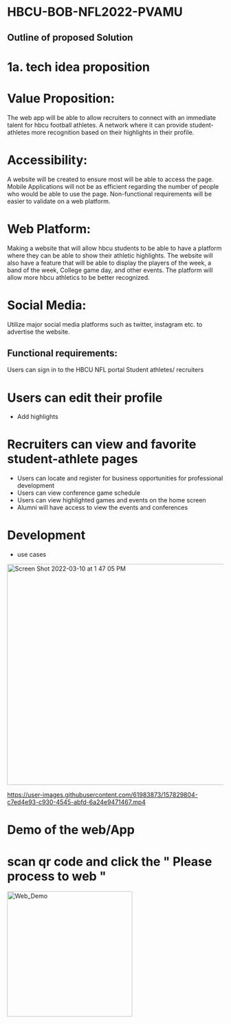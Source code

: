 # HBCU-BOB-NFL2022-PVAMU


 
## Outline of proposed Solution

# 1a. tech idea proposition 

# Value Proposition:
The web app will be able to allow recruiters to connect with an immediate talent for hbcu football athletes. A network where it can provide student-athletes more recognition based on their highlights in their profile. 

# Accessibility: 
A website will be created to ensure most will be able to access the page. Mobile Applications will not be as efficient regarding the number of people who would be able to use the page. Non-functional requirements will be easier to validate on a web platform.



# Web Platform:
Making a website that will allow hbcu students to be able to have a platform where they can be able to show their athletic highlights. The website will also have a feature that will be able to display the players of the week, a band of the week, College game day, and other events. The platform will allow more hbcu athletics to be better recognized.

# Social Media:
Utilize major social media platforms such as twitter, instagram etc. to advertise the website.
 
## Functional requirements:
Users can sign in to the HBCU NFL portal
 Student athletes/ recruiters

# Users can edit their profile
  - Add highlights
# Recruiters can view and favorite student-athlete pages
 - Users can locate and register for business opportunities for professional development
 - Users can view conference game schedule
 - Users can view highlighted games and events on the home screen
 - Alumni will have access to view the events and conferences 

# Development 
- use cases 

<img width="513" alt="Screen Shot 2022-03-10 at 1 47 05 PM" src="https://user-images.githubusercontent.com/61983873/157742949-7c97e528-a936-4c0c-9406-92fbc35a3589.png">


https://user-images.githubusercontent.com/61983873/157829804-c7ed4e93-c930-4545-abfd-6a24e9471467.mp4


# Demo of the web/App

# scan qr code and click the " Please process to web "




<img width="291" alt="Web_Demo" src="https://user-images.githubusercontent.com/61983873/157840746-08f05060-815b-4249-b0c1-bab169f44f4b.png">


